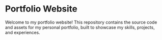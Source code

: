 # Portfolio Website

Welcome to my portfolio website! This repository contains the source code and assets for my personal portfolio, built to showcase my skills, projects, and experiences.
